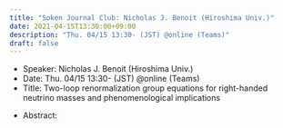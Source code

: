 ```yaml
---
title: "Soken Journal Club: Nicholas J. Benoit (Hiroshima Univ.)"
date: 2021-04-15T13:30:00+09:00
description: "Thu. 04/15 13:30- (JST) @online (Teams)"
draft: false
---
```


- Speaker:
Nicholas J. Benoit (Hiroshima Univ.)
- Date:
Thu. 04/15 13:30- (JST) @online (Teams)
- Title:
Two-loop renormalization group equations for right-handed neutrino masses and phenomenological implications

<!--more-->

- Abstract:

